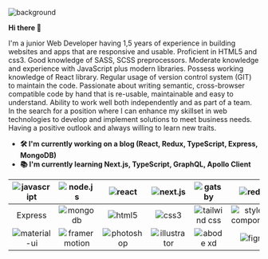 ![background](https://user-images.githubusercontent.com/15782009/124918675-fb411b00-dffd-11eb-8bf6-84dac0bf5570.png)


  **Hi there 👋**

I'm a junior Web Developer having 1,5 years of experience in building websites and apps that are responsive and usable. Proficient in HTML5 and css3. Good knowledge of SASS, SCSS preprocessors. Moderate knowledge and experience with JavaScript plus modern libraries. Possess working knowledge of React library.
Regular usage of version control system (GIT) to maintain the code. Passionate about writing semantic, cross-browser compatible code by hand that is re-usable, maintainable and easy to understand. Ability to work well both independently and as part of a team.
In the search for a position where I can enhance my skillset in web technologies to develop and implement solutions to meet business needs. Having a positive outlook and always willing to learn new traits. 

- **🛠 I'm currently working on a blog (React, Redux, TypeScript, Express, MongoDB)**
- **📚 I'm currently learning Next.js, TypeScript, GraphQL, Apollo Client**

| ![javascript](https://www.oleinikov.dev/project-icons/javascript.svg) | ![node.js](https://www.oleinikov.dev/project-icons/nodejs.svg) | ![react](https://www.oleinikov.dev/project-icons/react-js.svg) | ![next.js](https://www.oleinikov.dev/project-icons/next-js.svg) | ![gatsby](https://www.oleinikov.dev/project-icons/gatsby.svg) | ![redux](https://www.oleinikov.dev/project-icons/redux.svg) |
|:--:|:--:|:--:|:--:|:--:|:--:|
| Express | ![mongodb](https://www.oleinikov.dev/project-icons/mongo-db.svg) | ![html5](https://www.oleinikov.dev/project-icons/html5.svg) | ![css3](https://www.oleinikov.dev/project-icons/CSS-3.svg) | ![tailwind css](https://www.oleinikov.dev/project-icons/tailwind-css.svg) | ![styled-components](https://www.oleinikov.dev/project-icons/styled-components.svg) |
| ![material-ui](https://www.oleinikov.dev/project-icons/material-ui.svg) | ![framer motion](https://www.oleinikov.dev/project-icons/framer.svg) | ![photoshop](https://www.oleinikov.dev/project-icons/photoshop-cc.svg) | ![illustrator](https://www.oleinikov.dev/project-icons/adobe-illustrator-cc.svg) | ![abode xd](https://www.oleinikov.dev/project-icons/adobe-xd.svg) | ![figma](https://www.oleinikov.dev/project-icons/figma.svg) |
